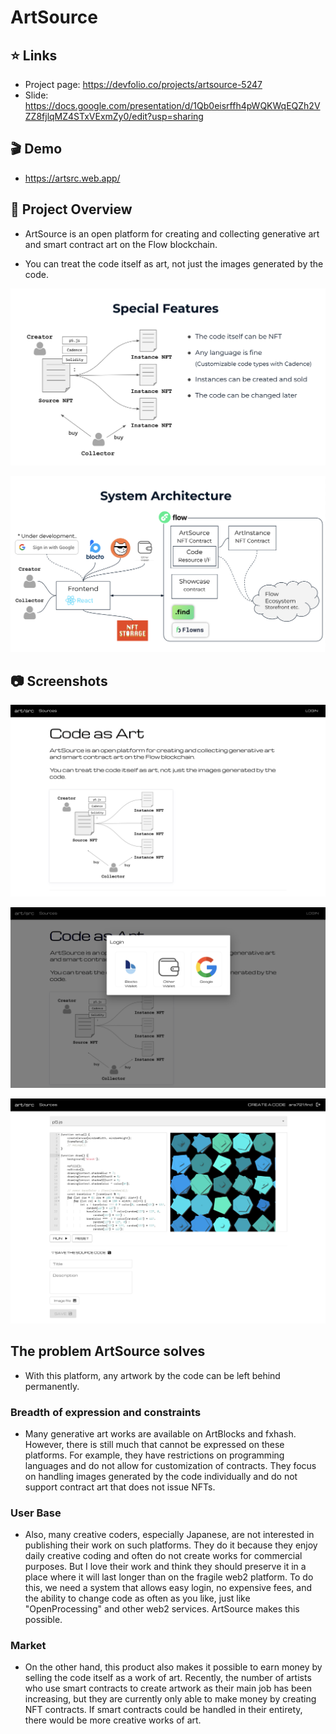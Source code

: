 # ArtSource

## ⭐ Links

- Project page: https://devfolio.co/projects/artsource-5247
- Slide: https://docs.google.com/presentation/d/1Qb0eisrffh4pWQKWqEQZh2VZZ8fjlqMZ4STxVExmZy0/edit?usp=sharing

## 🎬 Demo

- https://artsrc.web.app/

## 🔎 Project Overview

- ArtSource is an open platform for creating and collecting generative art and smart contract art on the Flow blockchain.

- You can treat the code itself as art, not just the images generated by the code.

![Special Features](./etc/features.png)

![System Architecture](./etc/architecture.png)

## 📷 Screenshots

![Top page](./etc/screenshot1.png)

![Login](./etc/screenshot2.png)

![Create a code](./etc/screenshot3.png)

## The problem ArtSource solves

- With this platform, any artwork by the code can be left behind permanently.

### Breadth of expression and constraints

- Many generative art works are available on ArtBlocks and fxhash. However, there is still much that cannot be expressed on these platforms. For example, they have restrictions on programming languages and do not allow for customization of contracts. They focus on handling images generated by the code individually and do not support contract art that does not issue NFTs.

### User Base

- Also, many creative coders, especially Japanese, are not interested in publishing their work on such platforms. They do it because they enjoy daily creative coding and often do not create works for commercial purposes. But I love their work and think they should preserve it in a place where it will last longer than on the fragile web2 platform. To do this, we need a system that allows easy login, no expensive fees, and the ability to change code as often as you like, just like "OpenProcessing" and other web2 services. ArtSource makes this possible.

### Market

- On the other hand, this product also makes it possible to earn money by selling the code itself as a work of art. Recently, the number of artists who use smart contracts to create artwork as their main job has been increasing, but they are currently only able to make money by creating NFT contracts. If smart contracts could be handled in their entirety, there would be more creative works of art.
